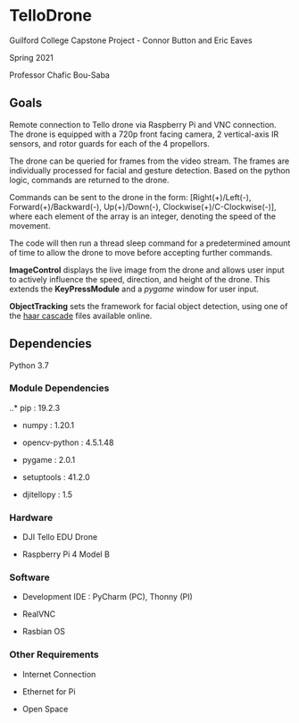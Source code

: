# TelloDrone
Guilford College Capstone Project - Connor Button and Eric Eaves

Spring 2021

Professor Chafic Bou-Saba

## Goals
Remote connection to Tello drone via Raspberry Pi and VNC connection. The drone is equipped with a 720p front facing camera, 2 vertical-axis IR sensors, and rotor guards for each of the 4 propellors.

The drone can be queried for frames from the video stream. The frames are individually processed for facial and gesture detection. Based on the python logic, commands are returned to the drone.

Commands can be sent to the drone in the form: \[Right(+)/Left(-), Forward(+)/Backward(-), Up(+)/Down(-), Clockwise(+)/C-Clockwise(-)], where each element of the array is an integer, denoting the speed of the movement.

The code will then run a thread sleep command for a predetermined amount of time to allow the drone to move before accepting further commands.

**ImageControl** displays the live image from the drone and allows user input to actively influence the speed, direction, and height of the drone. This extends the **KeyPressModule** and a *pygame* window for user input.

**ObjectTracking** sets the framework for facial object detection, using one of the [haar cascade](https://www.murtazahassan.com/wp-content/uploads/2020/03/haarcascades.zip) files available online.

## Dependencies
Python 3.7

### Module Dependencies
..* pip : 19.2.3

* numpy : 1.20.1

* opencv-python : 4.5.1.48

* pygame : 2.0.1

* setuptools : 41.2.0

* djitellopy : 1.5

### Hardware
* DJI Tello EDU Drone

* Raspberry Pi 4 Model B

### Software
* Development IDE : PyCharm (PC), Thonny (PI)

* RealVNC

* Rasbian OS

### Other Requirements
* Internet Connection

* Ethernet for Pi

* Open Space

